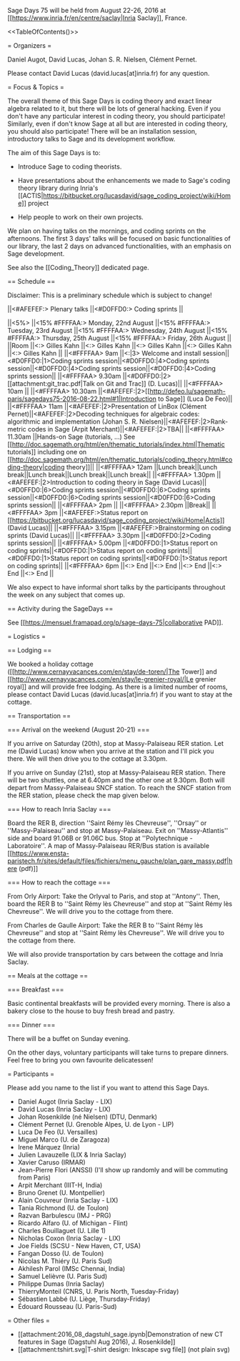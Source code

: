 Sage Days 75 will be held from August 22-26, 2016 at [[https://www.inria.fr/en/centre/saclay|Inria Saclay]], France.

<<TableOfContents()>>

= Organizers =

Daniel Augot, David Lucas, Johan S. R. Nielsen, Clément Pernet.

Please contact David Lucas (david.lucas[at]inria.fr) for any question.

= Focus & Topics =

The overall theme of this Sage Days is coding theory and exact linear algebra related to it, but there will be lots of general hacking.
Even if you don't have any particular interest in coding theory, you should participate! 
Similarly, even if don't know Sage at all but are interested in coding theory, you should also participate!
There will be an installation session, introductory talks to Sage and its development workflow.

The aim of this Sage Days is to:

 * Introduce Sage to coding theorists.

 * Have presentations about the enhancements we made to Sage's coding theory library during Inria's [[ACTIS|https://bitbucket.org/lucasdavid/sage_coding_project/wiki/Home]] project

 * Help people to work on their own projects.

We plan on having talks on the mornings, and coding sprints on the afternoons.
The first 3 days' talks will be focused on basic functionalities of our library, the last 2 days
on advanced functionalities, with an emphasis on Sage development.


See also the [[Coding_Theory]] dedicated page.

== Schedule ==

Disclaimer: This is a preliminary schedule which is subject to change!

||<#AFEFEF:> Plenary talks ||<#D0FFD0:> Coding sprints ||

||<5%>              ||<15% #FFFFAA:> Monday, 22nd August ||<15%  #FFFFAA:> Tuesday, 23rd August ||<15%  #FFFFAA:> Wednesday, 24th August ||<15%  #FFFFAA:> Thursday, 25th August  ||<15%  #FFFFAA:> Friday, 26th August ||
||Room              ||<:> Gilles Kahn  ||<:> Gilles Kahn ||<:> Gilles Kahn ||<:> Gilles Kahn ||<:> Gilles Kahn ||
||<#FFFFAA> 9am     ||<:|3> Welcome and install session||<#D0FFD0:|1>Coding sprints session||<#D0FFD0:|4>Coding sprints session||<#D0FFD0:|4>Coding sprints session||<#D0FFD0:|4>Coding sprints session||
||<#FFFFAA> 9.30am  ||<#D0FFD0:|2>[[attachment:git_trac.pdf|Talk on Git and Trac]] (D. Lucas)||
||<#FFFFAA> 10am    ||
||<#FFFFAA> 10.30am ||<#AFEFEF:|2>[[http://defeo.lu/sagemath-paris/sagedays75-2016-08-22.html#1|Introduction to Sage]] (Luca De Feo)||
||<#FFFFAA> 11am    ||<#AFEFEF:|2>Presentation of LinBox (Clément Pernet)||<#AFEFEF:|2>Decoding techniques for algebraic codes: algorithmic and implementation (Johan S. R. Nielsen)||<#AFEFEF:|2>Rank-metric codes in Sage (Arpit Merchant)||<#AFEFEF:|2>TBA||
||<#FFFFAA> 11.30am ||Hands-on Sage (tutorials, ...) See [[http://doc.sagemath.org/html/en/thematic_tutorials/index.html|Thematic tutorials]] including one on [[http://doc.sagemath.org/html/en/thematic_tutorials/coding_theory.html#coding-theory|coding theory]]||
||<#FFFFAA> 12am    ||Lunch break||Lunch break||Lunch break||Lunch break||Lunch break||
||<#FFFFAA> 1.30pm  ||<#AFEFEF:|2>Introduction to coding theory in Sage (David Lucas)||<#D0FFD0:|6>Coding sprints session||<#D0FFD0:|6>Coding sprints session||<#D0FFD0:|6>Coding sprints session||<#D0FFD0:|6>Coding sprints session||
||<#FFFFAA> 2pm     ||
||<#FFFFAA> 2.30pm  ||Break||
||<#FFFFAA> 3pm     ||<#AFEFEF:>Status report on [[https://bitbucket.org/lucasdavid/sage_coding_project/wiki/Home|Actis]] (David Lucas)||
||<#FFFFAA> 3.15pm  ||<#AFEFEF:>Brainstorming on coding sprints (David Lucas)||
||<#FFFFAA> 3.30pm  ||<#D0FFD0:|2>Coding sprints session||
||<#FFFFAA> 5.00pm  ||<#D0FFD0:|1>Status report on coding sprints||<#D0FFD0:|1>Status report on coding sprints||<#D0FFD0:|1>Status report on coding sprints||<#D0FFD0:|1>Status report on coding sprints||
||<#FFFFAA> 6pm     ||<:> End ||<:> End ||<:> End ||<:> End ||<:> End ||

We also expect to have informal short talks by the participants throughout
the week on any subject that comes up.

== Activity during the SageDays ==

See [[https://mensuel.framapad.org/p/sage-days-75|collaborative PAD]].

= Logistics =

== Lodging ==

We booked a holiday cottage ([[http://www.cernayvacances.com/en/stay/de-toren/|The Tower]]
and [[http://www.cernayvacances.com/en/stay/le-grenier-royal/|Le grenier royal]] and will provide
free lodging.
As there is a limited number of rooms, please contact David Lucas (david.lucas[at]inria.fr) if you
want to stay at the cottage.

== Transportation ==

=== Arrival on the weekend (August 20-21) ===

If you arrive on Saturday (20th), stop at Massy-Palaiseau RER station. Let me (David Lucas) know when you arrive at the station and
I'll pick you there. We will then drive you to the cottage at 3.30pm.

If you arrive on Sunday (21st), stop at Massy-Palaiseau RER station. There will be two shuttles, one at 6.40pm and the other
one at 9.30pm. Both will depart from Massy-Palaiseau SNCF station. To reach the SNCF station from the RER station, please check
the map given below.

=== How to reach Inria Saclay ===

Board the RER B, direction ''Saint Rémy lès Chevreuse'', ''Orsay'' or ''Massy-Palaiseau'' and stop at Massy-Palaiseau.
Exit on ''Massy-Atlantis'' side and board 91.06B or 91.06C bus. Stop at ''Polytechnique - Laboratoire''.
A map of Massy-Palaiseau RER/Bus station is available
[[https://www.ensta-paristech.fr/sites/default/files/fichiers/menu_gauche/plan_gare_massy.pdf|here (pdf)]]

=== How to reach the cottage ===

From Orly Airport: Take the Orlyval to Paris, and stop at ''Antony''. Then, board the RER B to ''Saint Rémy lès Chevreuse'' and
stop at ''Saint Rémy lès Chevreuse''. We will drive you to the cottage from there.

From Charles de Gaulle Airport: Take the RER B to ''Saint Rémy lès Chevreuse'' and
stop at ''Saint Rémy lès Chevreuse''. We will drive you to the cottage from there.

We will also provide transportation by cars between the cottage and Inria Saclay.

== Meals at the cottage ==

=== Breakfast ===

Basic continental breakfasts will be provided every morning.
There is also a bakery close to the house to buy fresh bread and pastry. 

=== Dinner ===

There will be a buffet on Sunday evening.

On the other days, voluntary participants will take turns to prepare dinners.
Feel free to bring you own favourite delicatessen!

= Participants =

Please add you name to the list if you want to attend this Sage Days.

 * Daniel Augot (Inria Saclay - LIX)
 * David Lucas (Inria Saclay - LIX)
 * Johan Rosenkilde (né Nielsen) (DTU, Denmark)
 * Clément Pernet (U. Grenoble Alpes, U. de Lyon - LIP)
 * Luca De Feo (U. Versailles)
 * Miguel Marco (U. de Zaragoza)
 * Irene Márquez (Inria)
 * Julien Lavauzelle (LIX & Inria Saclay)
 * Xavier Caruso (IRMAR)
 * Jean-Pierre Flori (ANSSI) (I'll show up randomly and will be commuting from Paris)
 * Arpit Merchant (IIIT-H, India)
 * Bruno Grenet (U. Montpellier)
 * Alain Couvreur (Inria Saclay - LIX)
 * Tania Richmond (U. de Toulon)
 * Razvan Barbulescu (IMJ - PRG)
 * Ricardo Alfaro (U. of Michigan - Flint)
 * Charles Bouillaguet (U. Lille 1) 
 * Nicholas Coxon (Inria Saclay - LIX)
 * Joe Fields (SCSU - New Haven, CT, USA)
 * Fangan Dosso (U. de Toulon)
 * Nicolas M. Thiéry (U. Paris Sud)
 * Akhilesh Parol (IMSc Chennai, India)
 * Samuel Lelièvre (U. Paris Sud)
 * Philippe Dumas (Inria Saclay)
 * ThierryMonteil (CNRS, U. Paris North, Tuesday-Friday)
 * Sébastien Labbé (U. Liège, Thursday-Friday)
 * Édouard Rousseau (U. Paris-Sud)


= Other files =

 * [[attachment:2016_08_dagstuhl_sage.ipynb|Demonstration of new CT features in Sage (Dagstuhl Aug 2016), J. Rosenkilde]]
 * [[attachment:tshirt.svg|T-shirt design: Inkscape svg file]] (not plain svg)
